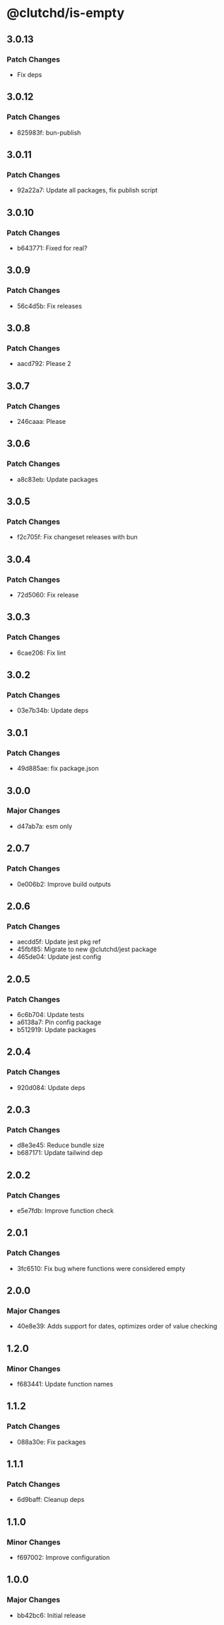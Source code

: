 # @clutchd/is-empty

## 3.0.13

### Patch Changes

- Fix deps

## 3.0.12

### Patch Changes

- 825983f: bun-publish

## 3.0.11

### Patch Changes

- 92a22a7: Update all packages, fix publish script

## 3.0.10

### Patch Changes

- b643771: Fixed for real?

## 3.0.9

### Patch Changes

- 56c4d5b: Fix releases

## 3.0.8

### Patch Changes

- aacd792: Please 2

## 3.0.7

### Patch Changes

- 246caaa: Please

## 3.0.6

### Patch Changes

- a8c83eb: Update packages

## 3.0.5

### Patch Changes

- f2c705f: Fix changeset releases with bun

## 3.0.4

### Patch Changes

- 72d5060: Fix release

## 3.0.3

### Patch Changes

- 6cae206: Fix lint

## 3.0.2

### Patch Changes

- 03e7b34b: Update deps

## 3.0.1

### Patch Changes

- 49d885ae: fix package.json

## 3.0.0

### Major Changes

- d47ab7a: esm only

## 2.0.7

### Patch Changes

- 0e006b2: Improve build outputs

## 2.0.6

### Patch Changes

- aecdd5f: Update jest pkg ref
- 45fbf85: Migrate to new @clutchd/jest package
- 465de04: Update jest config

## 2.0.5

### Patch Changes

- 6c6b704: Update tests
- a6138a7: Pin config package
- b512919: Update packages

## 2.0.4

### Patch Changes

- 920d084: Update deps

## 2.0.3

### Patch Changes

- d8e3e45: Reduce bundle size
- b687171: Update tailwind dep

## 2.0.2

### Patch Changes

- e5e7fdb: Improve function check

## 2.0.1

### Patch Changes

- 3fc6510: Fix bug where functions were considered empty

## 2.0.0

### Major Changes

- 40e8e39: Adds support for dates, optimizes order of value checking

## 1.2.0

### Minor Changes

- f683441: Update function names

## 1.1.2

### Patch Changes

- 088a30e: Fix packages

## 1.1.1

### Patch Changes

- 6d9baff: Cleanup deps

## 1.1.0

### Minor Changes

- f697002: Improve configuration

## 1.0.0

### Major Changes

- bb42bc6: Initial release
